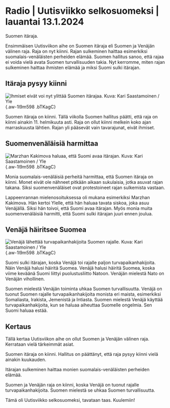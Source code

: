 # Radio \| Uutisviikko selkosuomeksi \| lauantai 13.1.2024

Suomen itäraja.

Ensimmäisen Uutisviikon aihe on Suomen itäraja eli Suomen ja Venäjän välinen raja. Raja on nyt kiinni. Rajan sulkeminen haittaa esimerkiksi suomalais-venäläisten perheiden elämää. Suomen hallitus sanoo, että rajaa ei voida vielä avata Suomen turvallisuuden takia. Nyt kerromme, miten rajan sulkeminen haittaa ihmisten elämää ja miksi Suomi sulki itärajan.

## Itäraja pysyy kiinni

![Ihmiset eivät voi nyt ylittää Suomen itärajaa. Kuva: Kari Saastamoinen / Yle](https://images.cdn.yle.fi/image/upload/c_crop,h_2908,w_5178,x_0,y_0/ar_1.7777777777777777,c_fill,g_faces,h_675,w_1200/dpr_1.0/q_auto:eco/f_auto/fl_lossy/v1702400223/39-121455065788e90b80db){.aw-1l9m598 .bTKagC}

Suomen itäraja on kiinni. Tällä viikolla Suomen hallitus päätti, että raja on kiinni ainakin 11. helmikuuta asti. Raja on ollut kiinni melkein koko ajan marraskuusta lähtien. Rajan yli pääsevät vain tavarajunat, eivät ihmiset.

## Suomenvenäläisiä harmittaa

![Marzhan Kakimova haluaa, että Suomi avaa itärajan. Kuva: Kari Saastamoinen / Yle](https://images.cdn.yle.fi/image/upload/c_crop,h_3078,w_5472,x_0,y_54/ar_1.7777777777777777,c_fill,g_faces,h_675,w_1200/dpr_1.0/q_auto:eco/f_auto/fl_lossy/v1702898611/39-1216779657ee4e7b202e){.aw-1l9m598 .bTKagC}

Monia suomalais-venäläisiä perheitä harmittaa, että Suomen itäraja on kiinni. Monet eivät ole nähneet pitkään aikaan sukulaisia, jotka asuvat rajan takana. Siksi suomenvenäläiset ovat protestoineet rajan sulkemista vastaan.

Lappeenrannan mielenosoituksessa oli mukana esimerkiksi Marzhan Kakimova. Hän kertoi Ylelle, että hän haluaa tavata siskoa, joka asuu Venäjällä. Siksi hän toivoi, että Suomi avaa itärajan. Myös monia muita suomenvenäläisiä harmitti, että Suomi sulki itärajan juuri ennen joulua.

## Venäjä häiritsee Suomea

![Venäjä lähettää turvapaikanhakijoita Suomen rajalle. Kuva: Kari Saastamoinen / Yle](https://images.cdn.yle.fi/image/upload/c_crop,h_1014,w_1798,x_0,y_0/ar_1.7777777777777777,c_fill,g_faces,h_675,w_1200/dpr_1.0/q_auto:eco/f_auto/fl_lossy/v1702637327/39-1216250657c2ecc76b64){.aw-1l9m598 .bTKagC}

Suomi sulki itärajan, koska Venäjä toi rajalle paljon turvapaikanhakijoita. Näin Venäjä halusi häiritä Suomea. Venäjä halusi häiritä Suomea, koska viime keväänä Suomi liittyi puolustusliitto Natoon. Venäjän mielestä Nato on Venäjän vihollinen.

Suomen mielestä Venäjän toiminta uhkaa Suomen turvallisuutta. Venäjä on tuonut Suomen rajalle turvapaikanhakijoita monista eri maista, esimerkiksi Somaliasta, Irakista, Jemenistä ja Intiasta. Suomen mielestä Venäjä käyttää turvapaikanhakijoita, kun se haluaa aiheuttaa Suomelle ongelmia. Sen Suomi haluaa estää.

## Kertaus

Tällä kertaa Uutisviikon aihe on ollut Suomen ja Venäjän välinen raja. Kerrataan vielä tärkeimmät asiat.

Suomen itäraja on kiinni. Hallitus on päättänyt, että raja pysyy kiinni vielä ainakin kuukauden.

Itärajan sulkeminen haittaa monien suomalais-venäläisten perheiden elämää.

Suomen ja Venäjän raja on kiinni, koska Venäjä on tuonut rajalle turvapaikanhakijoita. Suomen mielestä se uhkaa Suomen turvallisuutta.

Tämä oli Uutisviikko selkosuomeksi, tavataan taas. Kuulemiin!

